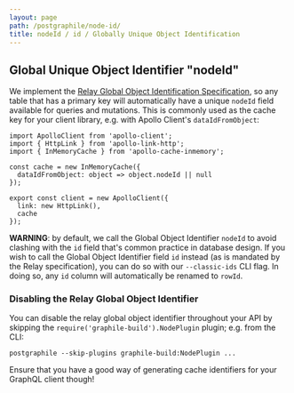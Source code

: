 ```yaml
---
layout: page
path: /postgraphile/node-id/
title: nodeId / id / Globally Unique Object Identification
---
```


## Global Unique Object Identifier "nodeId"

We implement the [Relay Global Object Identification
Specification](https://facebook.github.io/relay/graphql/objectidentification.htm),
so any table that has a primary key will automatically have a unique `nodeId`
field available for queries and mutations. This is commonly used as the cache
key for your client library, e.g. with Apollo Client's `dataIdFromObject`:

```js{6}
import ApolloClient from 'apollo-client';
import { HttpLink } from 'apollo-link-http';
import { InMemoryCache } from 'apollo-cache-inmemory';

const cache = new InMemoryCache({
  dataIdFromObject: object => object.nodeId || null
});

export const client = new ApolloClient({
  link: new HttpLink(),
  cache
});
```

**WARNING**: by default, we call the Global Object Identifier `nodeId` to
avoid clashing with the `id` field that's common practice in database design.
If you wish to call the Global Object Identifier field `id` instead (as is
mandated by the Relay specification), you can do so with our `--classic-ids`
CLI flag. In doing so, any `id` column will automatically be renamed to
`rowId`.

### Disabling the Relay Global Object Identifier

You can disable the relay global object identifier throughout your API by
skipping the `require('graphile-build').NodePlugin` plugin; e.g. from the
CLI:

```
postgraphile --skip-plugins graphile-build:NodePlugin ...
```

Ensure that you have a good way of generating cache identifiers for your
GraphQL client though!
